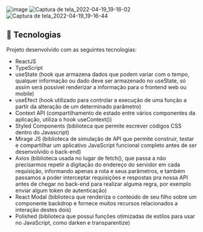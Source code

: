 ![image](https://user-images.githubusercontent.com/99992018/164111130-fabfd8b5-1e98-4286-bfa6-6ea4a4687ee6.png)
![Captura de tela_2022-04-19_19-16-02](https://user-images.githubusercontent.com/99992018/164110883-0d566b5c-f577-4bd7-b149-cbaa5a3c5ca4.png)
![Captura de tela_2022-04-19_19-16-44](https://user-images.githubusercontent.com/99992018/164110888-feda37c5-39cb-4cd2-a3aa-0d832149904c.png)

## 🚀 Tecnologias

Projeto desenvolvido com as seguintes tecnologias:

- ReactJS
- TypeScript
- useState (hook que armazena dados que podem variar com o tempo, qualquer informação ou dado deve ser armazenado no useState, só assim será possível renderizar a informação para o frontend web ou mobile)
- useEfect (hook utilizado para controlar a execução de uma função a partir da alteração de um determinado parâmetro)
- Context API (compartilhamento de estado entre vários componentes da aplicação, utiliza o hook useContext())
- Styled Components (biblioteca que permite escrever códigos CSS dentro do Javascript)
- Mirage JS (biblioteca de simulação de API que permite construir, testar e compartilhar um aplicativo JavaScript funcional completo antes de ser desenvolvido o back-end)
- Axios (biblioteca usada no lugar de fetch(), que passa a não precisarmos repetir a digitação do endereço do servidor em cada requisição, informando apenas a rota e seus parâmetros, e também passamos a poder interceptar requisições e respostas pra nossa API antes de chegar no back-end para realizar alguma regra, por exemplo enviar algum token de autenticação)
- React Modal (biblioteca que renderiza o conteúdo de seu filho sobre um componente backdrop e fornece muitos recursos relacionados a interação destes dois)
- Polished (biblioteca que possui funções otimizadas de estilos para usar no JavaScript, como darken e transparentize)
